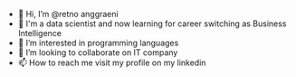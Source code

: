 - 👋 Hi, I’m @retno anggraeni
- 👀 I'm a data scientist and now learning for career switching as Business Intelligence
- 👀 I’m interested in programming languages
- 💞️ I’m looking to collaborate on IT company
- 📫 How to reach me visit my profile on my linkedin

<!---
rickateno29/rickateno29 is a ✨ special ✨ repository because its `README.md` (this file) appears on your GitHub profile.
You can click the Preview link to take a look at your changes.
--->
